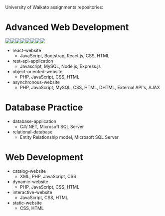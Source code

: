University of Waikato assignments repositories:

# Advanced Web Development
<img src="https://img.shields.io/badge/JavaScript-323330?style=for-the-badge&logo=javascript&logoColor=F7DF1E"/><img src="https://img.shields.io/badge/HTML5-E34F26?style=for-the-badge&logo=html5&logoColor=white"/><img src="https://img.shields.io/badge/CSS3-1572B6?style=for-the-badge&logo=css3&logoColor=white"/><img src="https://img.shields.io/badge/PHP-777BB4?style=for-the-badge&logo=php&logoColor=white"/><img src="https://img.shields.io/badge/react%20os-0088CC?style=for-the-badge&logo=reactos&logoColor=white"/><img src="https://img.shields.io/badge/Node.js-339933?style=for-the-badge&logo=nodedotjs&logoColor=white"/><img src="https://img.shields.io/badge/Bootstrap-563D7C?style=for-the-badge&logo=bootstrap&logoColor=white"/><img src="https://img.shields.io/badge/Express.js-000000?style=for-the-badge&logo=express&logoColor=white"/><br>
- react-website
  - JavaScript, Bootstrap, React.js, CSS, HTML
- rest-api-application
  - Javascript, MySQL, Node.js, Express.js
- object-oriented-website
  - PHP, JavaScript, CSS, HTML
- asynchronous-website
  - PHP, JavaScript, MySQL, CSS, HTML, DHTML, External API's, AJAX

# Database Practice
- database-application
  - C#/.NET, Microsoft SQL Server
- relational-database
  - Entity Relationship model, Microsoft SQL Server

# Web Development
- catalog-website
  - XML, PHP, JavaScript, CSS
- dynamic-website
  - PHP, JavaScript, CSS, HTML
- interactive-website
  - JavaScript, CSS, HTML
- static-website
  - CSS, HTML

